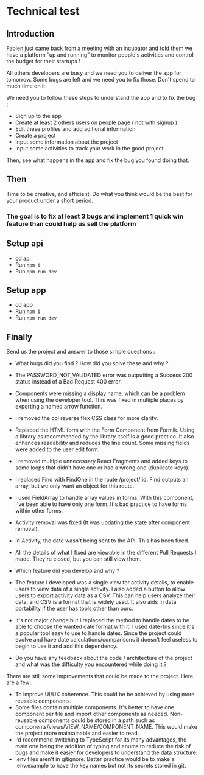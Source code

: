 # Technical test

## Introduction

Fabien just came back from a meeting with an incubator and told them we have a platform “up and running” to monitor people's activities and control the budget for their startups !

All others developers are busy and we need you to deliver the app for tomorrow.
Some bugs are left and we need you to fix those. Don't spend to much time on it.

We need you to follow these steps to understand the app and to fix the bug :

- Sign up to the app
- Create at least 2 others users on people page ( not with signup )
- Edit these profiles and add aditional information
- Create a project
- Input some information about the project
- Input some activities to track your work in the good project

Then, see what happens in the app and fix the bug you found doing that.

## Then

Time to be creative, and efficient. Do what you think would be the best for your product under a short period.

### The goal is to fix at least 3 bugs and implement 1 quick win feature than could help us sell the platform

## Setup api

- cd api
- Run `npm i`
- Run `npm run dev`

## Setup app

- cd app
- Run `npm i`
- Run `npm run dev`

## Finally

Send us the project and answer to those simple questions :

- What bugs did you find ? How did you solve these and why ?

- The PASSWORD_NOT_VALIDATED error was outputting a Success 200 status instead of a Bad Request 400 error.
- Components were missing a display name, which can be a problem when using the developer tool. This was fixed in multiple places by exporting a named arrow function.
- I removed the col reverse flex CSS class for more clarity.
- Replaced the HTML form with the Form Component from Formik. Using a library as recommended by the library itself is a good practice. It also enhances readability and reduces the line count.
  Some missing fields were added to the user edit form.
- I removed multiple unnecessary React Fragments and added keys to some loops that didn't have one or had a wrong one (duplicate keys).
- I replaced Find with FindOne in the route /project/:id. Find outputs an array, but we only want an object for this route.
- I used FieldArray to handle array values in forms. With this component, I've been able to have only one form. It's bad practice to have forms within other forms.
- Activity removal was fixed (It was updating the state after component removal).
- In Activity, the date wasn’t being sent to the API. This has been fixed.
- All the details of what I fixed are viewable in the different Pull Requests I made. They're closed, but you can still view them.

- Which feature did you develop and why ?

- The feature I developed was a single view for activity details, to enable users to view data of a single activity. I also added a button to allow users to export activity data as a CSV. This can help users analyze their data, and CSV is a format that is widely used. It also aids in data portability if the user has tools other than ours.
- It's not major change but I replaced the method to handle dates to be able to choose the wanted date format with it. I used date-fns since it's a popular tool easy to use to handle dates. Since the project could evolve and have date calculations/comparisons it doesn't feel useless to begin to use it and add this dependency.

- Do you have any feedback about the code / architecture of the project and what was the difficulty you encountered while doing it ?

There are still some improvements that could be made to the project. Here are a few:

- To improve UI/UX coherence. This could be be achieved by using more reusable components.
- Some files contain multiple components. It's better to have one component per file and import other components as needed. Non-reusable components could be stored in a path such as components/views/VIEW_NAME/COMPONENT_NAME. This would make the project more maintainable and easier to read.
- I’d recommend switching to TypeScript for its many advantages, the main one being the addition of typing and enums to reduce the risk of bugs and make it easier for developers to understand the data structure.
- .env files aren't in gitignore. Better practice would be to make a .env.example to have the key names but not its secrets stored in git.
